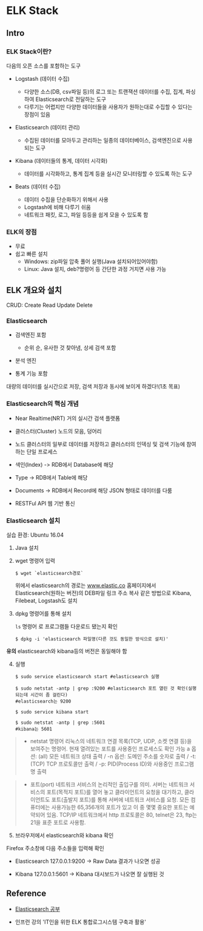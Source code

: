 # ELK Stack

## Intro

### ELK Stack이란?
다음의 오픈 소스를 포함하는 도구

* Logstash (데이터 수집)
    * 다양한 소스(DB, csv파일 등)의 로그 또는 트랜잭션 데이터를 수집, 집계, 파싱하여 Elasticsearch로 전달하는 도구
    * 다루기는 어렵지만 다양한 데이터들을 사용자가 원하는대로 수집할 수 있다는 장점이 있음

* Elasticsearch (데이터 관리)
    * 수집된 데이터를 모아두고 관리하는 일종의 데이터베이스, 검색엔진으로 사용되는 도구

* Kibana (데이터들의 통계, 데이터 시각화)
    * 데이터를 시각화하고, 통계 집계 등을 실시간 모니터링할 수 있도록 하는 도구
    
* Beats (데이터 수집)
    * 데이터 수집을 단순화하기 위해서 사용
    * Logstash에 비해 다루기 쉬움
    * 네트워크 패킷, 로그, 파일 등등을 쉽게 모을 수 있도록 함

### ELK의 장점

* 무료
* 쉽고 빠른 설치
    * Windows: zip파일 압축 풀어 실행(Java 설치되어있어야함)
    * Linux: Java 설치, deb?명령어 등 간단한 과정 거치면 사용 가능 


## ELK 개요와 설치

CRUD: Create Read Update Delete

### Elasticsearch

* 검색엔진 포함
    * 순위 순, 유사한 것 찾아냄, 상세 검색 포함

* 분석 엔진
* 통계 기능 포함

대량의 데이터를 실시간으로 저장, 검색
저장과 동시에 보이게 하겠다!(1초 목표)

### Elasticsearch의 핵심 개념
* Near Realtime(NRT)
거의 실시간 검색 플랫폼

* 클러스터(Cluster)
노드의 모음, 덩어리

* 노드
클러스터의 일부로 데이터를 저장하고 클러스터의 인덱싱 및 검색 기능에 참여하는 단일 프로세스

* 색인(Index) -> RDB에서 Database에 해당

* Type -> RDB에서 Table에 해당

* Documents -> RDB에서 Record에 해당
JSON 형태로 데이터를 다룸

* RESTFul API
웹 기반 통신


### Elasticsearch 설치
실습 환경: Ubuntu 16.04

1. Java 설치

2. wget 명령어 입력
    ```shell script
    $ wget `elasticsearch경로` 
    ```
   
   위에서 elasticsearch의 경로는
   www.elastic.co 홈페이지에서 Elasticsearch(원하는 버전)의 DEB파일 링크 주소 복사
   같은 방법으로 Kibana, Filebeat, Logstash도 설치
   
3. dpkg 명령어를 통해 설치

    `ls` 명령어 로 프로그램들 다운로드 됐는지 확인
    ```shell script
    $ dpkg -i 'elasticsearch 파일명(다른 것도 동일한 방식으로 설치)'
    ```

**유의**
elasticsearch와 kibana등의 버전은 동일해야 함

4. 실행

    ```shell script
    $ sudo service elasticsearch start #elasticsearch 실행
   
   $ sudo netstat -antp | grep :9200 #elasticsearch 포트 열린 것 확인(실행되는데 시간이 좀 걸린다)
   #elasticsearch는 9200
   
   $ sudo service kibana start
   
   $ sudo netstat -antp | grep :5601
   #kibana는 5601
    ```

> * netstat 명령어
> 리눅스의 네트워크 연결 목록(TCP, UDP, 소켓 연결 등)을 보여주는 명령어. 현재 열려있는 포트를 사용중인 프로세스도 확인 가능
> a 옵션: (all) 모든 네트워크 상태 출력 / -n 옵션: 도메인 주소를 숫자로 출력 / -t: (TCP) TCP 프로토콜만 출력 / -p: PID(Process ID)와 사용중인 프로그램명 출력
> 

> * 포트(port)
> 네트워크 서비스의 논리적인 출입구를 의미. 서버는 네트워크 서비스의 포트(목적지 포트)를 열어 놓고 클라이언트의 요청을 대기하고, 클라이언트도 포트(출발지 포트)를 통해 서버에 네트워크 서비스를 요청. 모든 컴퓨터에는 사용가능한 65,356개의 포트가 있고 이 중 몇몇 중요한 포트는 예약되어 있음. TCP/IP 네트워크에서 http 프로토콜은 80, telnet은 23, ftp는 21을 표준 포트로 사용함.


5. 브라우저에서 elasticsearch와 kibana 확인

Firefox 주소창에 다음 주소들을 입력해 확인

* Elasticsearch
127.0.0.1:9200
-> Raw Data 결과가 나오면 성공

* Kibana
127.0.0.1:5601
-> Kibana 대시보드가 나오면 잘 실행된 것


## Reference
* [Elasticsearch 공부](https://victorydntmd.tistory.com/308?category=742451)

* 인프런 강의 'IT인을 위한 ELK 통합로그시스템 구축과 활용'
